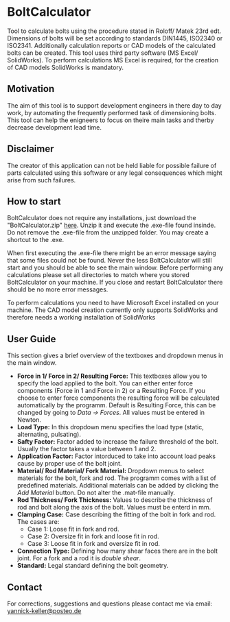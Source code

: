 # BoltCalculator

Tool to calculate bolts using the procedure stated in Roloff/ Matek 23rd edt. Dimensions of bolts will be set according to standards DIN1445, ISO2340 or ISO2341.
Additionally calculation reports or CAD models of the calculated bolts can be created. This tool uses third party software (MS Excel/ SolidWorks). To perform calculations MS Excel is required, for the creation of CAD models SolidWorks is mandatory.

## Motivation
The aim of this tool is to support development engineers in there day to day work, by automating the frequently performed task of dimensioning bolts. This tool can help the enigneers to focus on theire main tasks and therby decrease development lead time. 

## Disclaimer 
The creator of this application can not be held liable for possible failure of parts calculated using this software or any legal consequences which might arise from such failures.

## How to start
BoltCalculator does not require any installations, just download the "BoltCalculator.zip" [here](https://github.com/yanke97/Bolt_Calculator/releases/tag/v1.1). Unzip it and execute the .exe-file found insinde. Do not remove the .exe-file from the unzipped folder. You may create a shortcut to the .exe.

When first executing the .exe-file there might be an error message saying that some files could not be found. Never the less BoltCalculator will still start and you should be able to see the main window. Before performing any calculations please set all directories to match where you stored BoltCalculator on your machine. If you close and restart BoltCalculator there should be no more error messages. 

To perform calculations you need to have Microsoft Excel installed on your machine. The CAD model creation currently only supports SolidWorks and therefore needs a working installation of SolidWorks

## User Guide
This section gives a brief overview of the textboxes and dropdown menus in the main window.

* **Force in 1/ Force in 2/ Resulting Force:** This textboxes allow you to specify the load applied to the bolt. You can either enter force components (Force in 1 and Force in 2) or a Resulting Force. If you choose to enter force components the resulting force will be calculated automatically by the programm. Default is Resulting Force, this can be changed by going to *Data -> Forces*. All values must be entered in Newton.
* **Load Type:** In this dropdown menu specifies the load type (static, alternating, pulsating).
* **Safty Factor:** Factor added to increase the failure threshold of the bolt. Usually the factor takes a value between 1 and 2.
* **Application Factor:** Factor intorduced to take into account load peaks cause by proper use of the bolt joint.
* **Material/ Rod Material/ Fork Material:** Dropdown menus to select materials for the bolt, fork and rod. The programm comes with a list of predefined materials. Additional materials can be added by clicking the *Add Material* button. Do not alter the .mat-file manually.
* **Rod Thickness/ Fork Thickness:** Values to describe the thickness of rod and bolt along the axis of the bolt. Values must be enterd in mm.
* **Clamping Case:** Case describing the fitting of the bolt in fork and rod. The cases are:
    * Case 1: Loose fit in fork and rod.
    * Case 2: Oversize fit in fork and loose fit in rod.
    * Case 3: Loose fit in fork and oversize fit in rod.
* **Connection Type:** Defining how many shear faces there are in the bolt joint. For a fork and a rod it is *double shear*.
* **Standard:** Legal standard defining the bolt geometry.

## Contact
For corrections, suggestions and questions please contact me via email: yannick-keller@posteo.de
